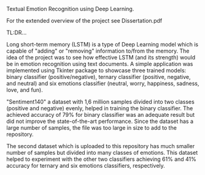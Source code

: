 Textual Emotion Recognition using Deep Learning.

For the extended overview of the project see Dissertation.pdf

TL:DR...

Long short-term memory (LSTM) is a type of Deep Learning model which is capable of "adding" or "removing" information to/from the memory. The idea of the project was to see how effective LSTM (and its strength) would be in emotion recognition using text documents. A simple application was implemented using Tkinter package to showcase three trained models: binary classifier (positive/negative), ternary classifier (positive, negative, and neutral) and six emotions classifier (neutral, worry, happiness, sadness, love, and fun). 

"Sentiment140" a dataset with 1,6 million samples divided into two classes (positive and negative) evenly, helped in training the binary classifier. The achieved accuracy of 79% for binary classifier was an adequate result but did not improve the state-of-the-art performance. Since the dataset has a large number of samples, the file was too large in size to add to the repository.

The second dataset which is uploaded to this repository has much smaller number of samples but divided into many classes of emotions. This dataset helped to experiment with the other two classifiers achieving 61% and 41% accuracy for ternary and six emotions classifiers, respectively.
